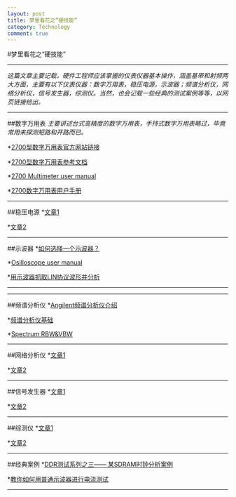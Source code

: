 ```yaml
---
layout: post
title: 梦里看花之“硬技能”
category: Technology
comment: true
---
```



#梦里看花之“硬技能”
***
*这篇文章主要记载，硬件工程师应该掌握的仪表仪器基本操作，涵盖基带和射频两大方面，主要有以下仪表仪器：数字万用表，稳压电源，示波器；频谱分析仪，网络分析仪，信号发生器，综测仪。当然，也会记载一些经典的测试案例等等，以网页链接给出。*
***
##数字万用表
*主要讲述台式高精度的数字万用表，手持式数字万用表略过，毕竟常用来探测短路和开路而已。*

*[2700型数字万用表官方网站链接](http://www.keithley.com.cn/products/dcac/dmm/?mn=2700)

*[2700型数字万用表参考文档](http://www.keithley.com.cn/products/dcac/dmm/?path=2700/Documents#1)

*[2700 Multimeter user manual](http://wenku.baidu.com/view/43b743ce6137ee06eff918c5.html)

*[2700数字万用表用户手册](http://wenku.baidu.com/link?url=0i5hV8gL9W7h3yCBJMfyMUjTbIRR3Dq1chaodQb-bTwoBaVLf2z81M6fK8lAJBaycqQQxoH-I3nCysITXgary_sJg1nzLiMi1NdWWgdE3aW)
***
##稳压电源
*[文章1]()

*[文章2]()
***
##示波器
*[如何选择一个示波器？](http://www.21ic.com/app/test/201501/612080.htm)

*[Osilloscope user manual](http://wenku.baidu.com/view/401772b1fd0a79563c1e72da.html?from=search)

*[用示波器抓取LIN协议波形并分析](http://blog.csdn.net/gaojinshan/article/details/11678619)
***

***
##频谱分析仪
*[Angilent频谱分析仪介绍](http://wenku.baidu.com/link?url=DUIb_7o49g1ZXdBpAqUWwIVBD-fDeKlIdDpV34mqQK_uEtFAkKsh4V-9fLhP3sXBiPl1xnbPYlncR4g2MvlyLqmobnW5wUQrFbWjb_zhdOC)

*[频谱分析仪基础](http://blog.sina.com.cn/s/blog_5d713e7a0101bi52.html)

*[Spectrum RBW&VBW](http://wenku.baidu.com/link?url=WMsOLcq3G6TMOjyG8ioM3fwEbkoRryC4r66IcWmblr517W4ofc_BYG7IOmu1PTZ4UmkqDk41glFFCqjC3z0A02I9HVmWJiRFzEPQehdhwNe)
***
##网络分析仪
*[文章1]()

*[文章2]()
***
##信号发生器
*[文章1]()

*[文章2]()
***
##综测仪
*[文章1]()

*[文章2]()
***
##经典案例
*[DDR测试系列之三—— 某SDRAM时钟分析案例](http://www.chinabaike.com/t/35339/2016/0102/4135911.html)

*[教你如何用普通示波器进行电流测试](http://www.elecfans.com/instrument/362116.html?v=pc)
***
